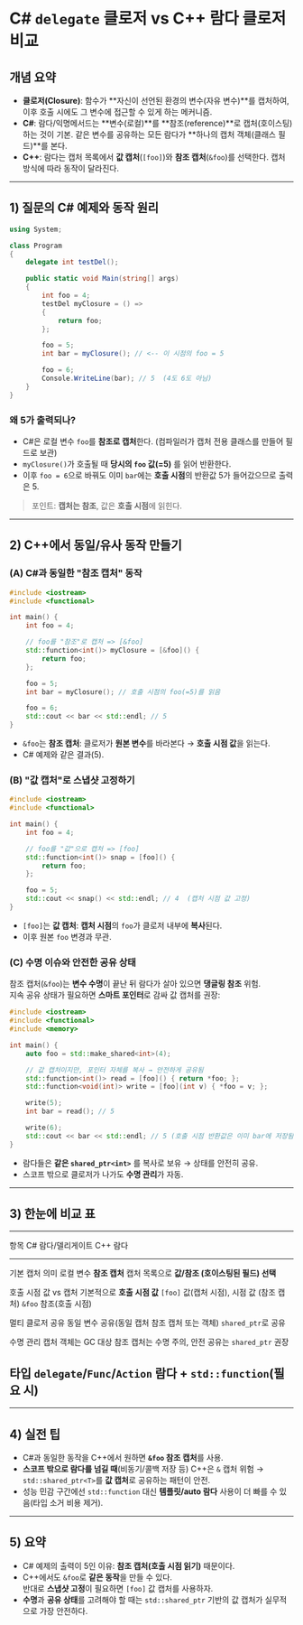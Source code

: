 # C# `delegate` 클로저 vs C++ 람다 클로저 비교

## 개념 요약

-   **클로저(Closure)**: 함수가 **자신이 선언된 환경의 변수(자유
    변수)**를 캡처하여, 이후 호출 시에도 그 변수에 접근할 수 있게 하는
    메커니즘.
-   **C#**: 람다/익명메서드는 **변수(로컬)**를 **참조(reference)**로
    캡처(호이스팅)하는 것이 기본. 같은 변수를 공유하는 모든 람다가
    **하나의 캡처 객체(클래스 필드)**를 본다.
-   **C++**: 람다는 캡처 목록에서 **값 캡처**(`[foo]`)와 **참조
    캡처**(`&foo`)를 선택한다. 캡처 방식에 따라 동작이 달라진다.

------------------------------------------------------------------------

## 1) 질문의 C# 예제와 동작 원리

``` csharp
using System;

class Program
{
    delegate int testDel();

    public static void Main(string[] args)
    {
        int foo = 4;
        testDel myClosure = () =>
        {
            return foo;
        };

        foo = 5;
        int bar = myClosure(); // <-- 이 시점의 foo = 5

        foo = 6;
        Console.WriteLine(bar); // 5  (4도 6도 아님)
    }
}
```

### 왜 5가 출력되나?

-   C#은 로컬 변수 `foo`를 **참조로 캡처**한다. (컴파일러가 캡처 전용
    클래스를 만들어 필드로 보관)
-   `myClosure()`가 호출될 때 **당시의 `foo` 값(=5)** 를 읽어 반환한다.
-   이후 `foo = 6`으로 바꿔도 이미 `bar`에는 **호출 시점**의 반환값 5가
    들어갔으므로 출력은 5.

> 포인트: **캡처는 참조**, 값은 **호출 시점**에 읽힌다.

------------------------------------------------------------------------

## 2) C++에서 동일/유사 동작 만들기

### (A) C#과 동일한 "참조 캡처" 동작

``` cpp
#include <iostream>
#include <functional>

int main() {
    int foo = 4;

    // foo를 "참조"로 캡처 => [&foo]
    std::function<int()> myClosure = [&foo]() {
        return foo;
    };

    foo = 5;
    int bar = myClosure(); // 호출 시점의 foo(=5)를 읽음

    foo = 6;
    std::cout << bar << std::endl; // 5
}
```

-   `&foo`는 **참조 캡처**: 클로저가 **원본 변수**를 바라본다 → **호출
    시점 값**을 읽는다.
-   C# 예제와 같은 결과(5).

### (B) "값 캡처"로 스냅샷 고정하기

``` cpp
#include <iostream>
#include <functional>

int main() {
    int foo = 4;

    // foo를 "값"으로 캡처 => [foo]
    std::function<int()> snap = [foo]() {
        return foo;
    };

    foo = 5;
    std::cout << snap() << std::endl; // 4  (캡처 시점 값 고정)
}
```

-   `[foo]`는 **값 캡처**: **캡처 시점**의 `foo`가 클로저 내부에
    **복사**된다.
-   이후 원본 `foo` 변경과 무관.

### (C) 수명 이슈와 안전한 공유 상태

참조 캡처(`&foo`)는 **변수 수명**이 끝난 뒤 람다가 살아 있으면 **댕글링
참조** 위험.\
지속 공유 상태가 필요하면 **스마트 포인터**로 감싸 값 캡처를 권장:

``` cpp
#include <iostream>
#include <functional>
#include <memory>

int main() {
    auto foo = std::make_shared<int>(4);

    // 값 캡처이지만, 포인터 자체를 복사 → 안전하게 공유됨
    std::function<int()> read = [foo]() { return *foo; };
    std::function<void(int)> write = [foo](int v) { *foo = v; };

    write(5);
    int bar = read(); // 5

    write(6);
    std::cout << bar << std::endl; // 5 (호출 시점 반환값은 이미 bar에 저장됨)
}
```

-   람다들은 **같은 `shared_ptr<int>`** 를 복사로 보유 → 상태를 안전히
    공유.
-   스코프 밖으로 클로저가 나가도 **수명 관리**가 자동.

------------------------------------------------------------------------

## 3) 한눈에 비교 표

  ----------------------------------------------------------------------------
  항목                    C# 람다/델리게이트           C++ 람다
  ----------------------- ---------------------------- -----------------------
  기본 캡처 의미          로컬 변수 **참조 캡처**      캡처 목록으로 **값/참조
                          (호이스팅된 필드)            선택**

  호출 시점 값 vs 캡처    기본적으로 **호출 시점 값**  `[foo]` 값(캡처 시점),
  시점 값                 (참조 캡처)                  `&foo` 참조(호출 시점)

  멀티 클로저 공유        동일 변수 공유(동일 캡처     참조 캡처 또는
                          객체)                        `shared_ptr`로 공유

  수명 관리               캡처 객체는 GC 대상          참조 캡처는 수명 주의,
                                                       안전 공유는
                                                       `shared_ptr` 권장

  타입                    `delegate`/`Func`/`Action`   람다 +
                                                       `std::function`(필요
                                                       시)
  ----------------------------------------------------------------------------

------------------------------------------------------------------------

## 4) 실전 팁

-   C#과 동일한 동작을 C++에서 원하면 **`&foo` 참조 캡처**를 사용.
-   **스코프 밖으로 람다를 넘길 때**(비동기/콜백 저장 등) C++은 `&` 캡처
    위험 → `std::shared_ptr<T>`를 **값 캡처**로 공유하는 패턴이 안전.
-   성능 민감 구간에선 `std::function` 대신 **템플릿/auto 람다** 사용이
    더 빠를 수 있음(타입 소거 비용 제거).

------------------------------------------------------------------------

## 5) 요약

-   C# 예제의 출력이 5인 이유: **참조 캡처(호출 시점 읽기)** 때문이다.
-   C++에서도 `&foo`로 **같은 동작**을 만들 수 있다.\
    반대로 **스냅샷 고정**이 필요하면 `[foo]` 값 캡처를 사용하자.
-   **수명**과 **공유 상태**를 고려해야 할 때는 `std::shared_ptr` 기반의
    값 캡처가 실무적으로 가장 안전하다.
